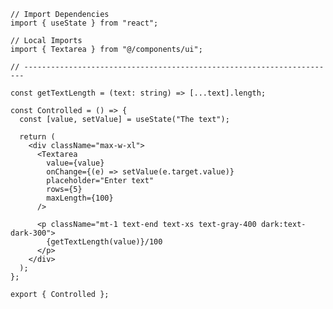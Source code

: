 ﻿```tsx
// Import Dependencies
import { useState } from "react";

// Local Imports
import { Textarea } from "@/components/ui";

// ----------------------------------------------------------------------

const getTextLength = (text: string) => [...text].length;

const Controlled = () => {
  const [value, setValue] = useState("The text");

  return (
    <div className="max-w-xl">
      <Textarea
        value={value}
        onChange={(e) => setValue(e.target.value)}
        placeholder="Enter text"
        rows={5}
        maxLength={100}
      />

      <p className="mt-1 text-end text-xs text-gray-400 dark:text-dark-300">
        {getTextLength(value)}/100
      </p>
    </div>
  );
};

export { Controlled };

```
